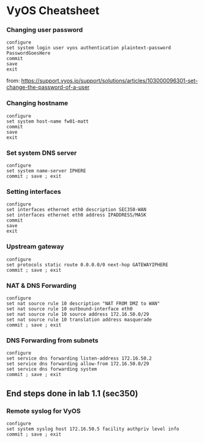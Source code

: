 # VyOS Cheatsheet

### Changing user password
```
configure
set system login user vyos authentication plaintext-password PasswordGoesHere
commit
save
exit
```
from: https://support.vyos.io/support/solutions/articles/103000096301-set-change-the-password-of-a-user

### Changing hostname
```
configure
set system host-name fw01-matt
commit
save
exit 
```

### Set system DNS server
```
configure
set system name-server IPHERE
commit ; save ; exit
```

### Setting interfaces
```
configure
set interfaces ethernet eth0 description SEC350-WAN
set interfaces ethernet eth0 address IPADDRESS/MASK
commit
save
exit
```

### Upstream gateway
```
configure
set protocols static route 0.0.0.0/0 next-hop GATEWAYIPHERE
commit ; save ; exit
```

### NAT & DNS Forwarding
```
configure
set nat source rule 10 description "NAT FROM DMZ to WAN"
set nat source rule 10 outbound-interface eth0
set nat source rule 10 source address 172.16.50.0/29
set nat source rule 10 translation address masquerade
commit ; save ; exit
```

### DNS Forwarding from subnets
```
configure
set service dns forwarding listen-address 172.16.50.2
set service dns forwarding allow-from 172.16.50.0/29
set service dns forwarding system
commit ; save ; exit
```

## End steps done in lab 1.1 (sec350)

### Remote syslog for VyOS
```
configure
set system syslog host 172.16.50.5 facility authpriv level info
commit ; save ; exit
```